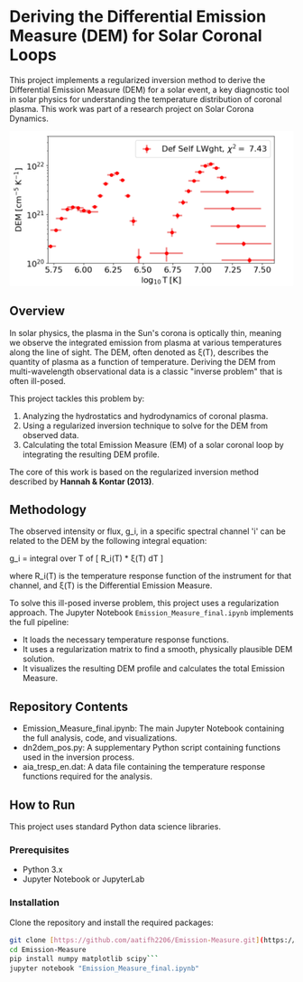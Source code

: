 # Deriving the Differential Emission Measure (DEM) for Solar Coronal Loops

This project implements a regularized inversion method to derive the Differential Emission Measure (DEM) for a solar event, a key diagnostic tool in solar physics for understanding the temperature distribution of coronal plasma. This work was part of a research project on Solar Corona Dynamics.

![DEM Plot](DEM_plot.png)

## Overview

In solar physics, the plasma in the Sun's corona is optically thin, meaning we observe the integrated emission from plasma at various temperatures along the line of sight. The DEM, often denoted as ξ(T), describes the quantity of plasma as a function of temperature. Deriving the DEM from multi-wavelength observational data is a classic "inverse problem" that is often ill-posed.

This project tackles this problem by:
1.  Analyzing the hydrostatics and hydrodynamics of coronal plasma.
2.  Using a regularized inversion technique to solve for the DEM from observed data.
3.  Calculating the total Emission Measure (EM) of a solar coronal loop by integrating the resulting DEM profile.

The core of this work is based on the regularized inversion method described by **Hannah & Kontar (2013)**.

## Methodology

The observed intensity or flux, g_i, in a specific spectral channel 'i' can be related to the DEM by the following integral equation:

g_i = integral over T of [ R_i(T) * ξ(T) dT ]

where R_i(T) is the temperature response function of the instrument for that channel, and ξ(T) is the Differential Emission Measure.

To solve this ill-posed inverse problem, this project uses a regularization approach. The Jupyter Notebook `Emission_Measure_final.ipynb` implements the full pipeline:
-   It loads the necessary temperature response functions.
-   It uses a regularization matrix to find a smooth, physically plausible DEM solution.
-   It visualizes the resulting DEM profile and calculates the total Emission Measure.

## Repository Contents
-   Emission_Measure_final.ipynb: The main Jupyter Notebook containing the full analysis, code, and visualizations.
-   dn2dem_pos.py: A supplementary Python script containing functions used in the inversion process.
-   aia_tresp_en.dat: A data file containing the temperature response functions required for the analysis.


## How to Run

This project uses standard Python data science libraries.

### Prerequisites
- Python 3.x
- Jupyter Notebook or JupyterLab

### Installation
Clone the repository and install the required packages:
```bash
git clone [https://github.com/aatifh2206/Emission-Measure.git](https://github.com/aatifh2206/Emission-Measure.git)
cd Emission-Measure
pip install numpy matplotlib scipy```
jupyter notebook "Emission_Measure_final.ipynb"
